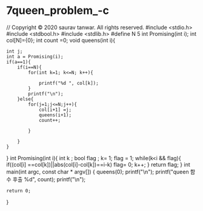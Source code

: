 # 7queen_problem_-c

//  Copyright © 2020 saurav tanwar. All rights reserved.
#include <stdio.h>
#include <stdbool.h>
#include <stdlib.h>
#define N 5
int Promising(int i);
int col[N]={0};
int count =0;
void queens(int i){
    
    int j;
    int a = Promising(i);
    if(a==1){
        if(i==N){
            for(int k=1; k<=N; k++){

                printf("%d ", col[k]);
            }
            printf("\n");
        }else{
            for(j=1;j<=N;j++){
                col[i+1] =j;
                queens(i+1);
                count++;

            }

        }
    }
}
int Promising(int i){
    int k ;
  bool flag ;
    k= 1;
    flag = 1;
    while(k<i && flag){
        if((col[i] ==col[k])||abs(col[i]-col[k])==i-k)
            flag= 0;
        k++;
    }
    return flag;
}
int main(int argc, const char * argv[]) {
    queens(0);
      printf("\n");
    printf("queen 함수 후출 %d", count);
     printf("\n");
          

    return 0;
}
